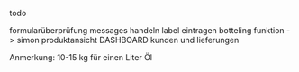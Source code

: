 todo

formularüberprüfung 
messages handeln
label eintragen
botteling funktion - > simon 
produktansicht 
DASHBOARD
kunden und lieferungen

Anmerkung: 10-15 kg für einen Liter Öl